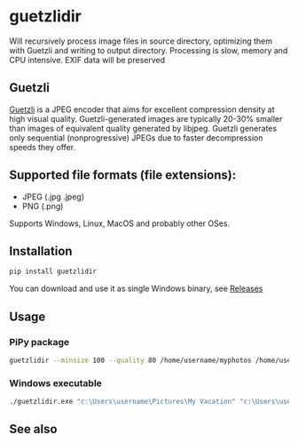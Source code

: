 # guetzlidir

Will recursively process image files in source directory, optimizing them with Guetzli and writing to output directory.
Processing is slow, memory and CPU intensive.
EXIF data will be preserved

## Guetzli

[Guetzli](https://github.com/google/guetzli) is a JPEG encoder that aims for excellent compression density at high visual quality. Guetzli-generated images are typically 20-30% smaller than images of equivalent quality generated by libjpeg. Guetzli generates only sequential (nonprogressive) JPEGs due to faster decompression speeds they offer.

## Supported file formats (file extensions):

* JPEG (.jpg .jpeg)
* PNG (.png)

Supports Windows, Linux, MacOS and probably other OSes.

## Installation

```sh
pip install guetzlidir
```

You can download and use it as single Windows binary, see [Releases](https://github.com/varnav/guetzlidir/releases/)

## Usage

### PiPy package

```sh
guetzlidir --minsize 100 --quality 80 /home/username/myphotos /home/username/photos_out
```

### Windows executable

```cmd
./guetzlidir.exe "c:\Users\username\Pictures\My Vacation" "c:\Users\username\Pictures\My Vacation Optimized Pictures"
```

## See also

